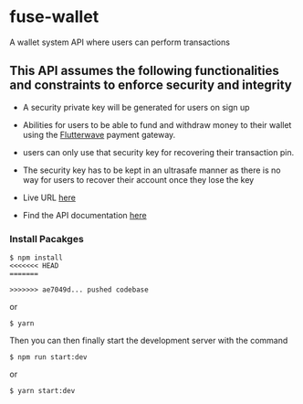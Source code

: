 # fuse-wallet
A wallet system API where users can perform transactions

## This API assumes the following functionalities and constraints to enforce security and integrity
- A security private key will be generated for users on sign up
- Abilities for users to be able to fund and withdraw money to their wallet using the [Flutterwave](https://flutterwave.com/us/) payment gateway.
- users can only use that security key for recovering their transaction pin.
- The security key has to be kept in an ultrasafe manner as there is no way for users to recover their account once they lose the key

- Live URL [here](https://b-wallets.herokuapp.com/api/v1)
- Find the API documentation [here](https://documenter.getpostman.com/view/11690328/Uz5KkEQF)


### Install Pacakges

```
$ npm install
<<<<<<< HEAD
=======

>>>>>>> ae7049d... pushed codebase
```
or

```
$ yarn
```
Then you can then finally start the development server with the command

```
$ npm run start:dev
```
or

```
$ yarn start:dev
```

